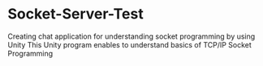 # Socket-Server-Test
 Creating chat application for understanding socket programming by using Unity
 This Unity program enables to understand basics of TCP/IP Socket Programming
